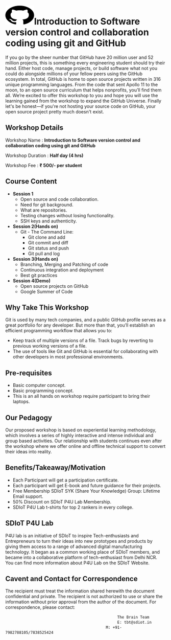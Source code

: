 # <img src="Github.png" height="60" width="90">Introduction to Software version control and collaboration coding using git and GitHub
If you go by the sheer number that GitHub have 20 million user and 52 million projects, this is something every engineering student should try their hand. Either host code, manage projects, or build software what not you could do alongside millions of your fellow peers using the GitHub ecosystem. In total, GitHub is home to open source projects written in 316 unique programming languages. From the code that sent Apollo 11 to the moon, to an open source curriculum that helps nonprofits, you’ll find them all. We’re excited to offer this workshop to you and hope you will use the learning gained from the workshop to expand the GitHub Universe. Finally let's be honest—if you're not hosting your source code on GitHub, your open source project pretty much doesn't exist.
## Workshop Details
Workshop Name : **Introduction to Software version control and collaboration coding using git and GitHub**

Workshop Duration : **Half day (4 hrs)**

Workshop Fee : **₹ 500/- per student**

## Course Content
+ **Session 1**
  + Open source and code collaboration.
  + Need for git background.
  + What are repositories.
  + Testing changes without losing functionality.
  + SSH keys and authenticity.
+ **Session 2(Hands on)**
  + Git - The Command Line:
    + Git clone and add
    + Git commit and diff
    + Git status and push
    + Git pull and log
+ **Session 3(Hands on)**
  + Branching, Merging and Patching of code
  + Continuous integration and deployment
  + Best git practices
+ **Session 4(Demo)**
  + Open source projects on GitHub
  + Google Summer of Code
## Why Take This Workshop
Git is used by many tech companies, and a public GitHub profile serves as a great portfolio for any developer. But more than that, you’ll establish an efficient programming workflow that allows you to:
+ Keep track of multiple versions of a file. Track bugs by reverting to previous working versions of a file.
+ The use of tools like Git and GitHub is essential for collaborating with other developers in most professional environments.
## Pre-requisites
+ Basic computer concept.
+ Basic programming concept.
+ This is an all hands on workshop require participant to bring their laptops.
## Our Pedagogy
Our proposed workshop is based on experiential learning methodology, which involves a series of highly interactive and intense individual and group based activities. Our relationship with students continues even after the workshop where we offer online and offline technical support to convert their ideas into reality.
## Benefits/Takeaway/Motivation
+ Each Participant will get a participation certificate.
+ Each participant will get E-book and future guidance for their projects.
+ Free Membership SDIoT SYK (Share Your Knowledge) Group: Lifetime Email support.
+ 50% Discount on SDIoT P4U Lab Membership.
+ SDIoT P4U Lab t-shirts for top 2 rankers in every college.
## SDIoT P4U Lab
P4U lab is an initiative of SDIoT to inspire Tech-enthusiasts and Entrepreneurs to turn their ideas into new prototypes and products by giving them access to a range of advanced digital manufacturing technology. It began as a common working place of SDIoT members, and became into a collaborative platform of tech-enthusiast from Delhi NCR. You can find more information about P4U Lab on the SDIoT Website.
## Cavent and Contact for Correspondence
The recipient must treat the information shared herewith the document confidential and private. The recipient is not authorized to use or share the information without prior approval from the author of the document. For correspondence, please contact:
                                                     
                                                     The Brain Team
                                                     E: tbt@sdiot.in
                                                M: +91-7982788105/7838525424
